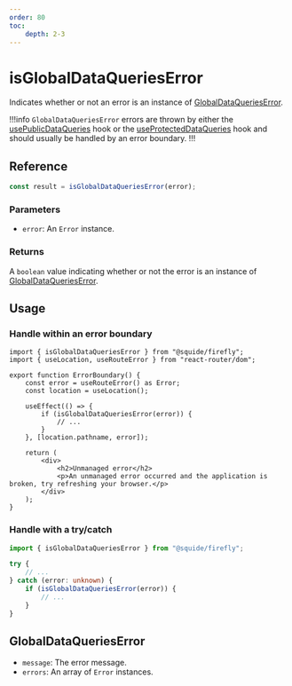 ```yaml
---
order: 80
toc:
    depth: 2-3
---
```


# isGlobalDataQueriesError

Indicates whether or not an error is an instance of [GlobalDataQueriesError](#globaldataquerieserror).

!!!info
`GlobalDataQueriesError` errors are thrown by either the [usePublicDataQueries](./usePublicDataQueries.md) hook or the [useProtectedDataQueries](./useProtectedDataQueries.md) hook and should usually be handled by an error boundary.
!!!

## Reference

```ts
const result = isGlobalDataQueriesError(error);
```

### Parameters

- `error`: An `Error` instance.

### Returns

A `boolean` value indicating whether or not the error is an instance of [GlobalDataQueriesError](#globaldataquerieserror).

## Usage

### Handle within an error boundary

```tsx
import { isGlobalDataQueriesError } from "@squide/firefly";
import { useLocation, useRouteError } from "react-router/dom";

export function ErrorBoundary() {
    const error = useRouteError() as Error;
    const location = useLocation();

    useEffect(() => {
        if (isGlobalDataQueriesError(error)) {
            // ...
        }
    }, [location.pathname, error]);

    return (
        <div>
            <h2>Unmanaged error</h2>
            <p>An unmanaged error occurred and the application is broken, try refreshing your browser.</p>
        </div>
    );
}
```

### Handle with a try/catch

```ts
import { isGlobalDataQueriesError } from "@squide/firefly";

try {
    // ...
} catch (error: unknown) {
    if (isGlobalDataQueriesError(error)) {
        // ...
    }
}
```

## GlobalDataQueriesError

- `message`: The error message.
- `errors`: An array of `Error` instances.
